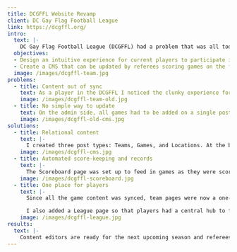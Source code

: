 ```yaml
---
title: DCGFFL Website Revamp
client: DC Gay Flag Football League
link: https://dcgffl.org/ 
intro: 
  text: |-
    DC Gay Flag Football League (DCGFFL) had a problem that was all too familiar for me: They had a Wordpress site that fell out of updates and was not intuitive to edit content for admins nor was the user experience ideal for prospective and current players. I was able to give them a website that was built to last, easy to edit content, and able to provide a linear experience for current players. Though there are many facets to DCGFFL.org, let's look at the current player experience in the League section of the site. 
  objectives: 
  - Design an intuitive experience for current players to participate in the league both on and off field.
  - Create a CMS that can be updated by referees scoring games on the field as well as board members scheduling the seasons at home.
  image: /images/dcgffl-team.jpg
problems: 
  - title: Content out of sync
    text: As a player in the DCGFFL I noticed the clunky experience for current league players looking for games and playoff results. There was a scoreboard page, a schedule page, a team page, but no syncing between them outside of hyperlinks to the team pages from the other pages. Further complicating matters, the league played in multiple locations due to field conditions and there was no clear communication to users outside of hoping their captains conveyed the info to them.
    image: /images/dcgffl-team-old.jpg
  - title: No simple way to update
    text: On the admin side, all games had to be added on a single post for each week after they happened for the scoreboard page separately from the schedule page. So not only were the content editors have to wait until all games were concluded to add them to the scoreboard, but there was also no way to add the games ahead of time. 
    image: /images/dcgffl-old-cms.jpg
solutions: 
  - title: Relational content
    text: |-
      I created three post types: Teams, Games, and Locations. At the beginning of each season, content editors will add the teams, then their respective games where they would select the team they added from a dropdown of team pages. Then they could add a location from the Locations dropdown so they wouldn't have to add the address and details a bunch of times over.
    image: /images/dcgffl-cms.jpg
  - title: Automated score-keeping and records
    text: |-
      The Scoreboard page was set up to feed in games as they were scored. This way content editors could enter the games for the season ahead of time and when I game score was entered through the mobile-friendly Foresty.io CMS, they would populate immediately on the scoreboard page. Wins and losses are automatically determined as well as records through the ease of coding in Liquid versus the former,cumbersome PHP of Wordpress. 
    image: /images/dcgffl-scoreboard.jpg
  - title: One place for players
    text: |-
      Since all the game content was synced, team pages were now a one-stop shop for checking for results, seeing who your teammates are, seeing rankings, planning for upcoming matches. 

      I also added a League page so that players had a central hub to find out info about the season. For the content editors, they simply updated the season and week data to create site wide conditions of what results are shown throughout the site. 
    image: /images/dcgffl-league.jpg    
results: 
  text: |-
    Content editors are ready for the next upcoming season and referees will be able to score games live from the field. Now my beloved and sorely missed flag football league will have an updated site that can be edited without headaches. 
---
```

